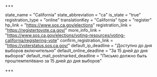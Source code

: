+++

state_name = "California"
state_abbreviation = "ca"
is_state = "true"
registration_type = "online"
translationKey = "California"
type = "register"
hp_link = "https://www.sos.ca.gov/elections"
registration_link = "https://registertovote.ca.gov/"
more_info_link = "https://www.sos.ca.gov/elections/voting-resources/voting-california/registering-vote"
confirm_registration_link = "https://voterstatus.sos.ca.gov/"
default_ip_deadline = "Доступно до дня выборов включительно"
default_online_deadline = "За 15 дней до дня выборов"
default_mail_postmarked_deadline = "Письмо должно быть проштемпелёвано за 15 дней до дня выборов"

+++